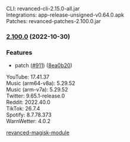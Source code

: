 CLI: revanced-cli-2.15.0-all.jar  
Integrations: app-release-unsigned-v0.64.0.apk  
Patches: revanced-patches-2.100.0.jar  

### [2.100.0](https://github.com/revanced/revanced-patches/compare/v2.99.0...v2.100.0) (2022-10-30)
### Features
*  patch ([#911](https://github.com/revanced/revanced-patches/issues/911)) ([8ea0b20](https://github.com/revanced/revanced-patches/commit/8ea0b20e96df53211039df0468b2d4a735a381f1))

  
YouTube: 17.41.37  
Music (arm64-v8a): 5.29.52  
Music (arm-v7a): 5.29.52  
Twitter: 9.65.1-release.0  
Reddit: 2022.40.0  
TikTok: 26.7.4  
Spotify: 8.7.78.373  
WarnWetter: 4.0.2  

[revanced-magisk-module](https://github.com/j-hc/revanced-magisk-module)  

